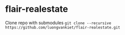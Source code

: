# flair-realestate
Clone repo with submodules
`git clone --recursive https://github.com/luongvankiet/flair-realestate.git`
